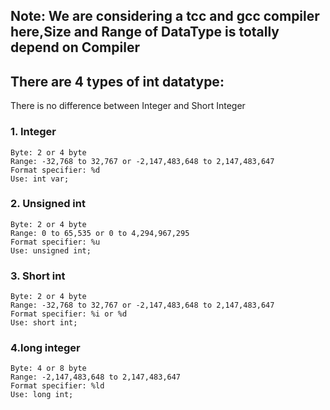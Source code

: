 ## Note: We are considering a tcc and gcc compiler here,Size and Range of DataType is totally depend on Compiler

## There are 4 types of int datatype:
There is no difference between Integer and Short Integer
### 1. Integer
    Byte: 2 or 4 byte
    Range: -32,768 to 32,767 or -2,147,483,648 to 2,147,483,647
    Format specifier: %d
    Use: int var; 

### 2. Unsigned int
    Byte: 2 or 4 byte
    Range: 0 to 65,535 or 0 to 4,294,967,295
    Format specifier: %u
    Use: unsigned int;

### 3. Short int
    Byte: 2 or 4 byte
    Range: -32,768 to 32,767 or -2,147,483,648 to 2,147,483,647
    Format specifier: %i or %d
    Use: short int; 

### 4.long integer
    Byte: 4 or 8 byte
    Range: -2,147,483,648 to 2,147,483,647
    Format specifier: %ld
    Use: long int; 

